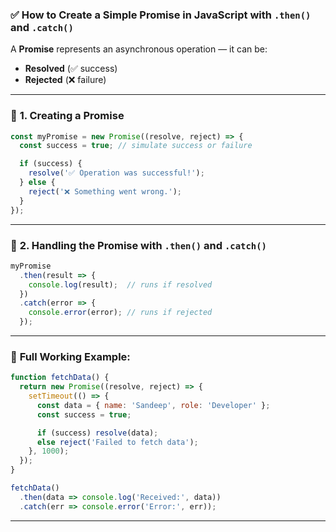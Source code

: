 ### ✅ **How to Create a Simple Promise in JavaScript with `.then()` and `.catch()`**

A **Promise** represents an asynchronous operation — it can be:

* **Resolved** (✅ success)
* **Rejected** (❌ failure)

---

### 🔹 **1. Creating a Promise**

```javascript
const myPromise = new Promise((resolve, reject) => {
  const success = true; // simulate success or failure

  if (success) {
    resolve('✅ Operation was successful!');
  } else {
    reject('❌ Something went wrong.');
  }
});
```

---

### 🔹 **2. Handling the Promise with `.then()` and `.catch()`**

```javascript
myPromise
  .then(result => {
    console.log(result);  // runs if resolved
  })
  .catch(error => {
    console.error(error); // runs if rejected
  });
```

---

### 🧪 **Full Working Example:**

```javascript
function fetchData() {
  return new Promise((resolve, reject) => {
    setTimeout(() => {
      const data = { name: 'Sandeep', role: 'Developer' };
      const success = true;

      if (success) resolve(data);
      else reject('Failed to fetch data');
    }, 1000);
  });
}

fetchData()
  .then(data => console.log('Received:', data))
  .catch(err => console.error('Error:', err));
```

---
